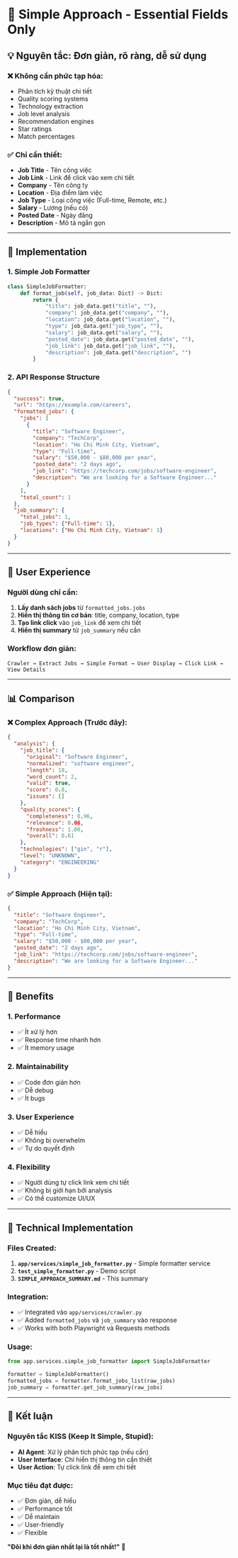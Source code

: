 # 🎯 Simple Approach - Essential Fields Only

## 💡 Nguyên tắc: Đơn giản, rõ ràng, dễ sử dụng

### **❌ Không cần phức tạp hóa:**
- Phân tích kỹ thuật chi tiết
- Quality scoring systems
- Technology extraction
- Job level analysis
- Recommendation engines
- Star ratings
- Match percentages

### **✅ Chỉ cần thiết:**
- **Job Title** - Tên công việc
- **Job Link** - Link để click vào xem chi tiết
- **Company** - Tên công ty
- **Location** - Địa điểm làm việc
- **Job Type** - Loại công việc (Full-time, Remote, etc.)
- **Salary** - Lương (nếu có)
- **Posted Date** - Ngày đăng
- **Description** - Mô tả ngắn gọn

---

## 🚀 Implementation

### **1. Simple Job Formatter**
```python
class SimpleJobFormatter:
    def format_job(self, job_data: Dict) -> Dict:
        return {
            "title": job_data.get("title", ""),
            "company": job_data.get("company", ""),
            "location": job_data.get("location", ""),
            "type": job_data.get("job_type", ""),
            "salary": job_data.get("salary", ""),
            "posted_date": job_data.get("posted_date", ""),
            "job_link": job_data.get("job_link", ""),
            "description": job_data.get("description", "")
        }
```

### **2. API Response Structure**
```json
{
  "success": true,
  "url": "https://example.com/careers",
  "formatted_jobs": {
    "jobs": [
      {
        "title": "Software Engineer",
        "company": "TechCorp",
        "location": "Ho Chi Minh City, Vietnam",
        "type": "Full-time",
        "salary": "$50,000 - $80,000 per year",
        "posted_date": "2 days ago",
        "job_link": "https://techcorp.com/jobs/software-engineer",
        "description": "We are looking for a Software Engineer..."
      }
    ],
    "total_count": 1
  },
  "job_summary": {
    "total_jobs": 1,
    "job_types": {"Full-time": 1},
    "locations": {"Ho Chi Minh City, Vietnam": 1}
  }
}
```

---

## 🎯 User Experience

### **Người dùng chỉ cần:**
1. **Lấy danh sách jobs** từ `formatted_jobs.jobs`
2. **Hiển thị thông tin cơ bản**: title, company, location, type
3. **Tạo link click** vào `job_link` để xem chi tiết
4. **Hiển thị summary** từ `job_summary` nếu cần

### **Workflow đơn giản:**
```
Crawler → Extract Jobs → Simple Format → User Display → Click Link → View Details
```

---

## 📊 Comparison

### **❌ Complex Approach (Trước đây):**
```json
{
  "analysis": {
    "job_title": {
      "original": "Software Engineer",
      "normalized": "software engineer",
      "length": 18,
      "word_count": 2,
      "valid": true,
      "score": 0.8,
      "issues": []
    },
    "quality_scores": {
      "completeness": 0.96,
      "relevance": 0.06,
      "freshness": 1.00,
      "overall": 0.61
    },
    "technologies": ["gin", "r"],
    "level": "UNKNOWN",
    "category": "ENGINEERING"
  }
}
```

### **✅ Simple Approach (Hiện tại):**
```json
{
  "title": "Software Engineer",
  "company": "TechCorp",
  "location": "Ho Chi Minh City, Vietnam",
  "type": "Full-time",
  "salary": "$50,000 - $80,000 per year",
  "posted_date": "2 days ago",
  "job_link": "https://techcorp.com/jobs/software-engineer",
  "description": "We are looking for a Software Engineer..."
}
```

---

## 🎯 Benefits

### **1. Performance**
- ✅ Ít xử lý hơn
- ✅ Response time nhanh hơn
- ✅ Ít memory usage

### **2. Maintainability**
- ✅ Code đơn giản hơn
- ✅ Dễ debug
- ✅ Ít bugs

### **3. User Experience**
- ✅ Dễ hiểu
- ✅ Không bị overwhelm
- ✅ Tự do quyết định

### **4. Flexibility**
- ✅ Người dùng tự click link xem chi tiết
- ✅ Không bị giới hạn bởi analysis
- ✅ Có thể customize UI/UX

---

## 🔧 Technical Implementation

### **Files Created:**
1. **`app/services/simple_job_formatter.py`** - Simple formatter service
2. **`test_simple_formatter.py`** - Demo script
3. **`SIMPLE_APPROACH_SUMMARY.md`** - This summary

### **Integration:**
- ✅ Integrated vào `app/services/crawler.py`
- ✅ Added `formatted_jobs` và `job_summary` vào response
- ✅ Works with both Playwright và Requests methods

### **Usage:**
```python
from app.services.simple_job_formatter import SimpleJobFormatter

formatter = SimpleJobFormatter()
formatted_jobs = formatter.format_jobs_list(raw_jobs)
job_summary = formatter.get_job_summary(raw_jobs)
```

---

## 🎯 Kết luận

### **Nguyên tắc KISS (Keep It Simple, Stupid):**
- **AI Agent**: Xử lý phân tích phức tạp (nếu cần)
- **User Interface**: Chỉ hiển thị thông tin cần thiết
- **User Action**: Tự click link để xem chi tiết

### **Mục tiêu đạt được:**
- ✅ Đơn giản, dễ hiểu
- ✅ Performance tốt
- ✅ Dễ maintain
- ✅ User-friendly
- ✅ Flexible

**"Đôi khi đơn giản nhất lại là tốt nhất!"** 🎉 